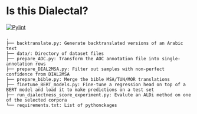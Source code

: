 # Is this Dialectal?
[![Pylint](https://github.com/AMR-KELEG/Arabic-Formality/actions/workflows/pylint.yml/badge.svg)](https://github.com/AMR-KELEG/Arabic-Formality/actions/workflows/pylint.yml)

```
.
├── backtranslate.py: Generate backtranslated versions of an Arabic text
├── data/: Directory of dataset files
├── prepare_AOC.py: Transform the AOC annotation file into single-annotation rows
├── prepare_DIAL2MSA.py: Filter out samples with non-perfect confidence from DIAL2MSA
├── prepare_bible.py: Merge the bible MSA/TUN/MOR translations
├── finetune_BERT_models.py: Fine-tune a regression head on top of a BERT model and load it to make predictions on a test set
├── run_dialectness_score_experiment.py: Evalute an ALDi method on one of the selected corpora
└── requirements.txt: List of pythonckages
```
